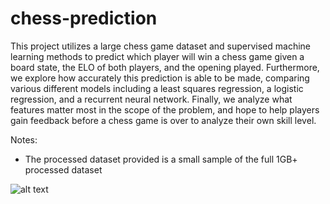 # chess-prediction

This project utilizes a large chess game dataset and supervised machine learning methods to predict which player will win a chess game given a board state, the ELO of both players, and the opening played. Furthermore, we explore how accurately this prediction is able to be made, comparing various different models including a least squares regression, a logistic regression, and a recurrent neural network. Finally, we analyze what features matter most in the scope of the problem, and hope to help players gain feedback before a chess game is over to analyze their own skill level.

Notes:
* The processed dataset provided is a small sample of the full 1GB+ processed dataset

![alt text](https://github.com/Aanuszkiewicz/chess-prediction/blob/master/1.jpg?raw=true)
